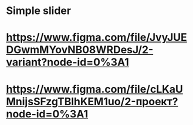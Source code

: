 # Simple slider

# https://www.figma.com/file/JvyJUEDGwmMYovNB08WRDesJ/2-variant?node-id=0%3A1

# https://www.figma.com/file/cLKaUMnijsSFzgTBlhKEM1uo/2-проект?node-id=0%3A1